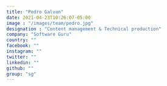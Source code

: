 ```yaml
---
title: "Pedro Galvan"
date: 2021-04-23T10:26:07-05:00
image : "/images/team/pedro.jpg"
designation : "Content management & Technical production"
company: "Software Guru"
country: ""
facebook: ""
instagram: ""
twitter: ""
linkedin: ""
github: ""
group: "sg"
---
```


